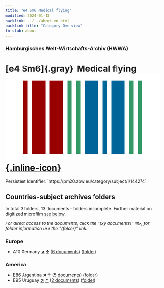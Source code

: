 ```yaml
---
title: "e4 Sm6 Medical flying"
modified: 2024-01-13
backlink: ../../about.en.html
backlink-title: "Category Overview"
fn-stub: about
---
```


### Hamburgisches Welt-Wirtschafts-Archiv (HWWA)

# [e4 Sm6]{.gray}&#8201; Medical flying &#160; [![Wikidata](/images/Wikidata-logo.svg "Wikidata"){.inline-icon}](http://www.wikidata.org/entity/Q104699291)

<div class="hint">Persistent Identifier: `https://pm20.zbw.eu/category/subject/i/144274`</div>







## Countries-subject archives folders







In total 3 folders, 13 documents - folders incomplete. Further material on digitized microfilm [see below](#filmsections).

_For direct access to the documents, click the "(xy documents)" link, for folder information use the "(folder)" link._



### Europe

- A10 Germany [**&nearr;**](../../../geo/i/126128/about.en.html "Germany (all folders)") [**&uarr;**](../../../geo/about.en.html#A10 "Country category system") (<a href="https://pm20.zbw.eu/iiifview/folder/sh/126128,144274" title="about: Germany : Medical flying" target="_blank">6 documents</a>) ([folder](../../../../folder/sh/1261xx/126128/1442xx/144274/about.en.html))

### America

- E86 Argentina [**&nearr;**](../../../geo/i/141692/about.en.html "Argentina (all folders)") [**&uarr;**](../../../geo/about.en.html#E86 "Country category system") (<a href="https://pm20.zbw.eu/iiifview/folder/sh/141692,144274" title="about: Argentina : Medical flying" target="_blank">5 documents</a>) ([folder](../../../../folder/sh/1416xx/141692/1442xx/144274/about.en.html))
- E95 Uruguay [**&nearr;**](../../../geo/i/141695/about.en.html "Uruguay (all folders)") [**&uarr;**](../../../geo/about.en.html#E95 "Country category system") (<a href="https://pm20.zbw.eu/iiifview/folder/sh/141695,144274" title="about: Uruguay : Medical flying" target="_blank">2 documents</a>) ([folder](../../../../folder/sh/1416xx/141695/1442xx/144274/about.en.html))



<a id="filmsections" />













